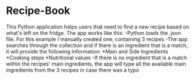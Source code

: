 # Recipe-Book
This Python application helps users that need to find a new recipe based on what's left on the fridge. The app works like this:
-Python loads the .json file. For this example I manually created one, containing 3 recipes
-The app searches through the collection and if there is an ingredient that is a match, it will provide the following information:
          *Main and Side Ingredients
          *Cooking steps
          *Nutritional values
-If there is no ingredient that is a match within the recipes' main ingredients, the app will type all the available main ingredients from the 3 recipes in case there was a typo 
